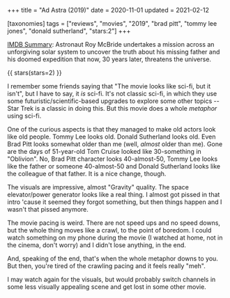 +++
title = "Ad Astra (2019)"
date = 2020-11-01
updated = 2021-02-12

[taxonomies]
tags = ["reviews", "movies", "2019", "brad pitt", "tommy lee jones",
"donald sutherland", "stars:2"]
+++

[IMDB Summary](https://www.imdb.com/title/tt2935510/):
Astronaut Roy McBride undertakes a mission across an unforgiving solar system
to uncover the truth about his missing father and his doomed expedition that
now, 30 years later, threatens the universe.

<!-- more -->

{{ stars(stars=2) }}

I remember some friends saying that "The movie looks like sci-fi, but it
isn't", but I have to say, it *is* sci-fi. It's not classic sci-fi, in which
they use some futuristic/scientific-based upgrades to explore some other topics
-- Star Trek is a classic in doing this. But this movie does a whole *metaphor*
using sci-fi.

One of the curious aspects is that they managed to make old actors look like
old people. Tommy Lee looks old. Donald Sutherland looks old. Even Brad Pitt
looks somewhat older than me (well, *almost* older than me). Gone are the days
of 51-year-old Tom Cruise looked like 30-something in "Oblivion". No, Brad Pitt
character looks 40-almost-50, Tommy Lee looks like the father or someone
40-almost-50 and Donald Sutherland looks like the colleague of that father. It
is a nice change, though.

The visuals are impressive, almost "Gravity" quality. The space elevator/power
generator looks like a real thing. I almost got pissed in that intro 'cause it
seemed they forgot something, but then things happen and I wasn't that pissed
anymore.

The movie pacing is weird. There are not speed ups and no speed downs, but the
whole thing moves like a crawl, to the point of boredom. I could watch
something on my phone during the movie (I watched at home, not in the cinema,
don't worry) and I didn't lose anything, in the end.

And, speaking of the end, that's when the whole metaphor downs to you. But
then, you're tired of the crawling pacing and it feels really "meh".

I may watch again for the visuals, but would probably switch channels in some
less visually appealing scene and get lost in some other movie.
